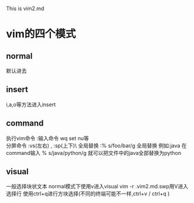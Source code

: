This is vim2.md
# vim的四个模式
## normal
默认进去
## insert
i,a,o等方法进入insert
## command 
执行vim命令
:输入命令 wq set nu等\
分屏命令 :vs(左右) , :sp(上下)\ 
全局替换 :% s/foo/bar/g 全局替换
例如:java 在command输入 % s/java/python/g 就可以把文件中的java全部替换为python
## visual 
一般选择块状文本
normal模式下使用v进入visual 
vim -r .vim2.md.swp用V进入选择行
使用ctrl+q进行方块选择(不同的终端可能不一样,ctrl+v / ctrl+q )


